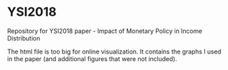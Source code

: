 # YSI2018
Repository for YSI2018 paper - Impact of Monetary Policy in Income Distribution

The html file is too big for online visualization. It contains the graphs I used in the paper (and additional figures that were not included).


